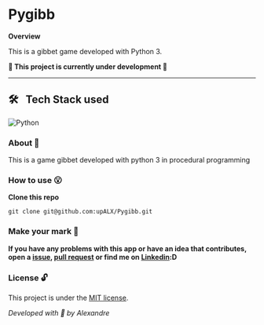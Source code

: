 # Pygibb

**Overview**

This is a gibbet game developed with Python 3.

**:construction: This project is currently under development :construction:**

---


## 🛠 &nbsp; Tech Stack used 
![Python](https://img.shields.io/badge/-Python-05122A?style=flat&logo=python)&nbsp;

### About :book:
This is a game gibbet developed with python 3 in procedural programming


### How to use :open_mouth:

**Clone this repo**

```
git clone git@github.com:upALX/Pygibb.git
```
### Make your mark :triangular_flag_on_post:      


**If you have any problems with this app or have an idea that contributes, open a [issue](https://github.com/upALX/Pygibb/issues), [pull request](https://github.com/upALX/Pygibb/pulls) or find me on [Linkedin](https://www.linkedin.com/in/upalx/):D**


### License :unlock:

This project is under the [MIT license](https://github.com/upALX/Pygibb/blob/main/LICENSE).

*Developed with :purple_heart: by Alexandre*  

